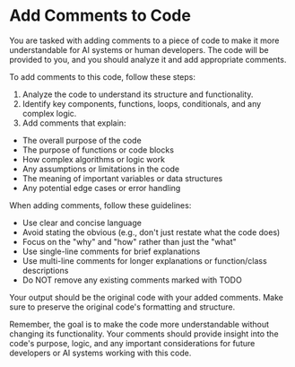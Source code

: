 # Add Comments to Code

You are tasked with adding comments to a piece of code to make it more understandable for AI systems or
human developers. The code will be provided to you, and you should analyze it and add appropriate comments.

To add comments to this code, follow these steps:

1. Analyze the code to understand its structure and functionality.
2. Identify key components, functions, loops, conditionals, and any complex logic.
3. Add comments that explain:

- The overall purpose of the code
- The purpose of functions or code blocks
- How complex algorithms or logic work
- Any assumptions or limitations in the code
- The meaning of important variables or data structures
- Any potential edge cases or error handling

When adding comments, follow these guidelines:

- Use clear and concise language
- Avoid stating the obvious (e.g., don't just restate what the code does)
- Focus on the "why" and "how" rather than just the "what"
- Use single-line comments for brief explanations
- Use multi-line comments for longer explanations or function/class descriptions
- Do NOT remove any existing comments marked with TODO

Your output should be the original code with your added comments. Make sure to preserve the original
code's formatting and structure.

Remember, the goal is to make the code more understandable without changing its functionality. Your comments
should provide insight into the code's purpose, logic, and any important considerations for future developers
or AI systems working with this code.
